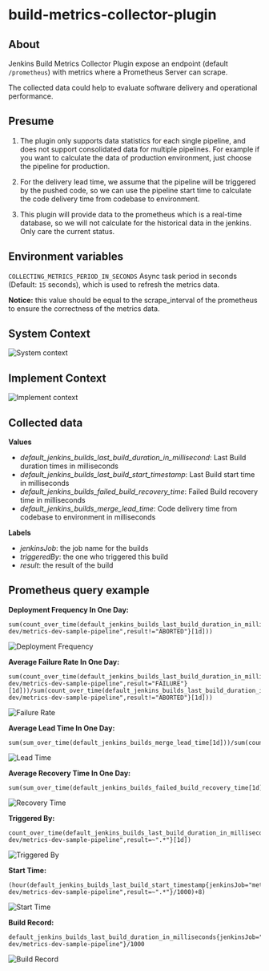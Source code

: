 # build-metrics-collector-plugin
## About
Jenkins Build Metrics Collector Plugin expose an endpoint (default `/prometheus`) with metrics where a Prometheus Server can scrape.

The collected data could help to evaluate software delivery and operational performance.

## Presume
1. The plugin only supports data statistics for each single pipeline, and does not support consolidated data for multiple pipelines.
For example if you want to calculate the data of production environment, just choose the pipeline for production. 

2. For the delivery lead time, we assume that the pipeline will be triggered by the pushed code, so we can use the pipeline start time to calculate the
code delivery time from codebase to environment.

3. This plugin will provide data to the prometheus which is a real-time database, so we will not calculate for the historical data in the jenkins. 
Only care the current status.

## Environment variables
`COLLECTING_METRICS_PERIOD_IN_SECONDS` Async task period in seconds (Default: `15` seconds), which is used to refresh the metrics data. 

**Notice:** this value should be equal to the scrape_interval of the prometheus to ensure the correctness of the metrics data.

## System Context
![System context](demo/system_context.png)


## Implement Context
![Implement context](demo/implement_context.png)

## Collected data
**Values**
* *default_jenkins_builds_last_build_duration_in_millisecond*: Last Build duration times in milliseconds
* *default_jenkins_builds_last_build_start_timestamp*: Last Build start time in milliseconds
* *default_jenkins_builds_failed_build_recovery_time*: Failed Build recovery time in milliseconds
* *default_jenkins_builds_merge_lead_time*: Code delivery time from codebase to environment in milliseconds

**Labels**
* *jenkinsJob*: the job name for the builds
* *triggeredBy*: the one who triggered this build
* *result*: the result of the build

## Prometheus query example

**Deployment Frequency In One Day:**
```
sum(count_over_time(default_jenkins_builds_last_build_duration_in_milliseconds{jenkinsJob="metrics-dev/metrics-dev-sample-pipeline",result!="ABORTED"}[1d]))
```
![Deployment Frequency](demo/deployment_frequency.png)

**Average Failure Rate In One Day:**
```
sum(count_over_time(default_jenkins_builds_last_build_duration_in_milliseconds{jenkinsJob="metrics-dev/metrics-dev-sample-pipeline",result="FAILURE"}[1d]))/sum(count_over_time(default_jenkins_builds_last_build_duration_in_milliseconds{jenkinsJob="metrics-dev/metrics-dev-sample-pipeline",result!="ABORTED"}[1d]))
```
![Failure Rate](demo/failure_rate.png)

**Average Lead Time In One Day:**
```
sum(sum_over_time(default_jenkins_builds_merge_lead_time[1d]))/sum(count_over_time(default_jenkins_builds_merge_lead_time[1d]))
```
![Lead Time](demo/lead_time.png)

**Average Recovery Time In One Day:**
```
sum(sum_over_time(default_jenkins_builds_failed_build_recovery_time[1d]))/sum(count_over_time(default_jenkins_builds_failed_build_recovery_time[1d]))
```
![Recovery Time](demo/recovery_time.png)

**Triggered By:**
```
count_over_time(default_jenkins_builds_last_build_duration_in_milliseconds{jenkinsJob="metrics-dev/metrics-dev-sample-pipeline",result=~".*"}[1d])
```
![Triggered By](demo/triggered_by.png)

**Start Time:**
```
(hour(default_jenkins_builds_last_build_start_timestamp{jenkinsJob="metrics-dev/metrics-dev-sample-pipeline",result=~".*"}/1000)+8)
```
![Start Time](demo/start_time.png)

**Build Record:**
```
default_jenkins_builds_last_build_duration_in_milliseconds{jenkinsJob="metrics-dev/metrics-dev-sample-pipeline"}/1000
```
![Build Record](demo/build_record.png)
